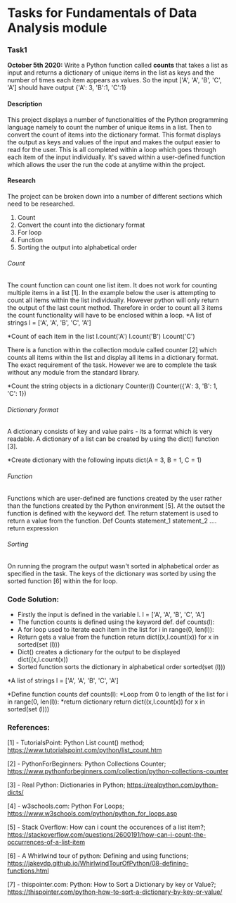 # Tasks for Fundamentals of Data Analysis module

### Task1
**October 5th 2020:** Write a Python function called **counts** that takes a list as input and returns a dictionary of unique items in the list as keys and the number of times each item appears as values. So the input ['A', 'A', 'B', 'C', 'A'] should have output {'A': 3, 'B':1, 'C':1}

#### Description
This project displays a number of functionalities of the Python programming language namely to count the number of unique items in a list. Then to convert the count of items into the dictionary format. This format displays the output as keys and values of the input and makes the output easier to read for the user. This is all completed within a loop which goes through each item of the input individually. It's saved within a user-defined function which allows the user the run the code at anytime within the project.

#### Research
The project can be broken down into a number of different sections which need to be researched.
1. Count
2. Convert the count into the dictionary format
3. For loop
4. Function
5. Sorting the output into alphabetical order

###### Count
The count function can count one list item. It does not work for counting multiple items in a list [1]. In the example below the user is attempting to count all items within the list individually. However python will only return the output of the last count method. Therefore in order to count all 3 items the count functionality will have to be enclosed within a loop.
*A list of strings
l = ['A', 'A', 'B', 'C', 'A']

*Count of each item in the list
l.count('A')
l.count('B')
l.count('C')

There is a function within the collection module called counter [2] which counts all items within the list and display all items in a dictionary format. The exact requirement of the task. However we are to complete the task without any module from the standard library. 

*Count the string objects in a dictionary
Counter(l)
Counter({'A': 3, 'B': 1, 'C': 1})

###### Dictionary format
A dictionary consists of key and value pairs - its a format which is very readable. A dictionary of a list can be created by using the dict() function [3].

*Create dictionary with the following inputs
dict(A = 3, B = 1, C = 1)

###### Function
Functions which are user-defined are functions created by the user rather than the functions created by the Python environment [5]. At the outset the function is defined with the keyword def. The return statement is used to return a value from the function.
Def Counts
    statement_1
    statement_2
    ....
    return expression

###### Sorting
On running the program the output wasn't sorted in alphabetical order as specified in the task. The keys of the dictionary was sorted by using the sorted function [6] within the for loop.

### Code Solution:
- Firstly the input is defined in the variable l.               l = ['A', 'A', 'B', 'C', 'A']
- The function counts is defined using the keyword def.         def counts(l):
- A for loop used to iterate each item in the list              for i in range(0, len(l)):
- Return gets a value from the function                         return dict((x,l.count(x)) for x in sorted(set (l)))
- Dict() creates a dictionary for the output to be displayed    dict((x,l.count(x))
- Sorted function sorts the dictionary in alphabetical order    sorted(set (l)))

*A list of strings
l = ['A', 'A', 'B', 'C', 'A']

*Define function counts
def counts(l):
    *Loop from 0 to length of the list
    for i in range(0, len(l)):
        *return dictionary
        return dict((x,l.count(x)) for x in sorted(set (l)))
        


### References:
[1] - TutorialsPoint: Python List count() method; https://www.tutorialspoint.com/python/list_count.htm

[2] - PythonForBeginners: Python Collections Counter; https://www.pythonforbeginners.com/collection/python-collections-counter

[3] - Real Python: Dictionaries in Python; https://realpython.com/python-dicts/

[4] - w3schools.com: Python For Loops; https://www.w3schools.com/python/python_for_loops.asp

[5] - Stack Overflow: How can i count the occurences of a list item?; https://stackoverflow.com/questions/2600191/how-can-i-count-the-occurrences-of-a-list-item

[6] - A Whirlwind tour of python: Defining and using functions; https://jakevdp.github.io/WhirlwindTourOfPython/08-defining-functions.html

[7] - thispointer.com: Python: How to Sort a Dictionary by key or Value?; https://thispointer.com/python-how-to-sort-a-dictionary-by-key-or-value/





